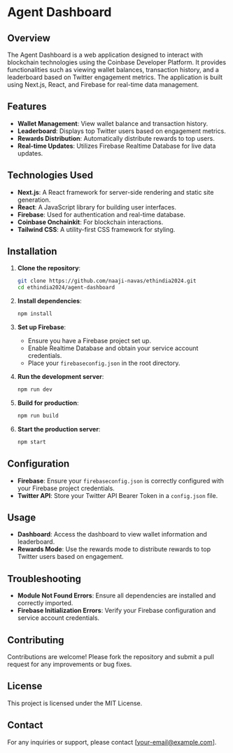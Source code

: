 # Agent Dashboard

## Overview

The Agent Dashboard is a web application designed to interact with blockchain technologies using the Coinbase Developer Platform. It provides functionalities such as viewing wallet balances, transaction history, and a leaderboard based on Twitter engagement metrics. The application is built using Next.js, React, and Firebase for real-time data management.

## Features

- **Wallet Management**: View wallet balance and transaction history.
- **Leaderboard**: Displays top Twitter users based on engagement metrics.
- **Rewards Distribution**: Automatically distribute rewards to top users.
- **Real-time Updates**: Utilizes Firebase Realtime Database for live data updates.

## Technologies Used

- **Next.js**: A React framework for server-side rendering and static site generation.
- **React**: A JavaScript library for building user interfaces.
- **Firebase**: Used for authentication and real-time database.
- **Coinbase Onchainkit**: For blockchain interactions.
- **Tailwind CSS**: A utility-first CSS framework for styling.

## Installation

1. **Clone the repository**:
   ```bash
   git clone https://github.com/naaji-navas/ethindia2024.git
   cd ethindia2024/agent-dashboard
   ```

2. **Install dependencies**:
   ```bash
   npm install
   ```

3. **Set up Firebase**:
   - Ensure you have a Firebase project set up.
   - Enable Realtime Database and obtain your service account credentials.
   - Place your `firebaseconfig.json` in the root directory.

4. **Run the development server**:
   ```bash
   npm run dev
   ```

5. **Build for production**:
   ```bash
   npm run build
   ```

6. **Start the production server**:
   ```bash
   npm start
   ```

## Configuration

- **Firebase**: Ensure your `firebaseconfig.json` is correctly configured with your Firebase project credentials.
- **Twitter API**: Store your Twitter API Bearer Token in a `config.json` file.

## Usage

- **Dashboard**: Access the dashboard to view wallet information and leaderboard.
- **Rewards Mode**: Use the rewards mode to distribute rewards to top Twitter users based on engagement.

## Troubleshooting

- **Module Not Found Errors**: Ensure all dependencies are installed and correctly imported.
- **Firebase Initialization Errors**: Verify your Firebase configuration and service account credentials.

## Contributing

Contributions are welcome! Please fork the repository and submit a pull request for any improvements or bug fixes.

## License

This project is licensed under the MIT License.

## Contact

For any inquiries or support, please contact [your-email@example.com]. 
